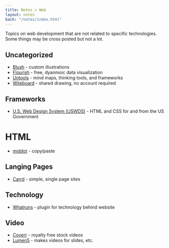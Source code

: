 ```yaml
---
title: Notes > Web
layout: notes
back: "/notes/index.html"
---
```


Topics on web development that are not related to specific technologies. Some things may be cross posted but not a lot.

## Uncategorized

* [Blush](https://blush.design/) - custom illustrations
* [Flourish](https://flourish.studio/) - free, dyanmoic data visualization
* [Untools](https://untools.co/) - mind maps, thinking tools, and frameworks
* [Witeboard](https://witeboard.com/ ) - shared drawing, no account required

## Frameworks

* [U.S. Web Design System (USWDS)](https://designsystem.digital.gov/) - HTML and CSS for and from the US Government

# HTML

* [middot](https://middot.net/) - copy/paste

## Langing Pages

* [Carrd](https://carrd.co/) - simple, single page sites

## Technology

* [Whatruns](https://www.whatruns.com/) - plugin for technology behind website

## Video

* [Coverr](https://coverr.co/) - royalty free stock videos
* [Lumen5](https://lumen5.com/) - makes videos for slides, etc.
